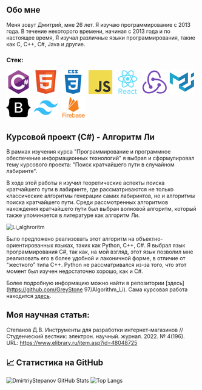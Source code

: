 ## Обо мне

Меня зовут Дмитрий, мне 26 лет. Я изучаю программирование с 2013 года. В течение некоторого времени, начиная с 2013 года и по настоящее время,
Я изучал различные языки программирования, такие как C, C++, C#, Java и другие.

###  Cтек:

<p>
<img src="https://github.com/devicons/devicon/blob/master/icons/csharp/csharp-original.svg" title="C#" alt="C#" width="64" height="64"/>&nbsp;
<img src="https://github.com/devicons/devicon/blob/master/icons/html5/html5-original.svg" title="HTML5" alt="HTML" width="64" height="64"/>&nbsp;
<img src="https://github.com/devicons/devicon/blob/master/icons/css3/css3-plain-wordmark.svg"  title="CSS3" alt="CSS" width="64" height="64"/>&nbsp; 
<img src="https://github.com/devicons/devicon/blob/master/icons/javascript/javascript-original.svg" title="JavaScript" alt="JavaScript" width="64" height="64"/>&nbsp;
<img src="https://github.com/devicons/devicon/blob/master/icons/react/react-original-wordmark.svg" title="React" alt="React" width="64" height="64"/>&nbsp;
<img src="https://github.com/devicons/devicon/blob/master/icons/redux/redux-original.svg" title="Redux" alt="Redux " width="64" height="64"/>&nbsp;
<img src="https://github.com/devicons/devicon/blob/master/icons/materialui/materialui-original.svg" title="Material UI" alt="Material UI" width="64" height="64"/>&nbsp;
<img src="https://github.com/devicons/devicon/blob/master/icons/bootstrap/bootstrap-plain.svg" title="Bootstrap" alt="Bootstrap" width="64" height="64"/>&nbsp;
<img src="https://github.com/devicons/devicon/blob/master/icons/tailwindcss/tailwindcss-plain.svg" title="Tailwind" alt="Tailwind" width="64" height="64"/>&nbsp;
<img src="https://github.com/devicons/devicon/blob/master/icons/firebase/firebase-plain-wordmark.svg" title="Firebase" alt="Firebase" width="64" height="64"/>&nbsp;
</p>

## Курсовой проект (C#) - Алгоритм Ли
В рамках изучения курса "Программирование и программное обеспечение информационных технологий" я выбрал и сформулировал тему курсового проекта: "Поиск кратчайшего пути в случайном лабиринте".

В ходе этой работы я изучил теоретические аспекты поиска кратчайшего пути в лабиринте, где рассматриваются не только классические алгоритмы генерации самих лабиринтов, но и алгоритмы поиска кратчайшего пути.
Среди рассмотренных алгоритмов нахождения кратчайшего пути был выбран волновой алгоритм, который также упоминается в литературе как алгоритм Ли.

![Li_alghroritm](https://user-images.githubusercontent.com/61186198/213748225-3e8919a5-ee82-4ad2-a85b-a4e062f7c4d6.gif)

Было предложено реализовать этот алгоритм на объектно-ориентированных языках, таких как Python, C++, C#.
Я выбрал язык программирования C#, так как, на мой взгляд, этот язык позволил мне реализовать его в более удобной и лаконичной форме, в отличие от "жесткого" типа C++. Python не рассматривался из-за того, что этот момент был изучен недостаточно хорошо, как и C#.

Более подробную информацию можно найти в репозитории [здесь](https://github.com/GreyStone 97/Algorithm_Li).
Сама курсовая работа находится [здесь](https://cloud.mail.ru/public/pY23/NKTNW6bje ).

## Моя научная статья:
Степанов Д.В. Инструменты для разработки интернет-магазинов // Студенческий вестник: электрон. научный. журнал. 2022. № 4(196).
URL: https://www.elibrary.ru/item.asp?id=48048725

## 📈 Статистика на GitHub

![DmirtriyStepanov GitHub Stats](https://github-readme-stats.vercel.app/api?username=GreyStone97&count_private=true&hide=contribs&show_icons=true&theme=radical)
![Top Langs](https://github-readme-stats.vercel.app/api/top-langs/?username=GreyStone97&count_private=true&hide=tsql&langs_count=7&theme=radical&layout=compact)
